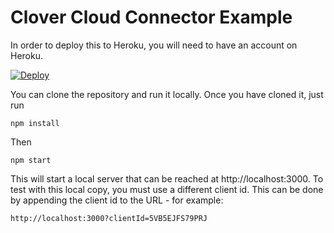 # Clover Cloud Connector Example

<!--
for when the repo goes public
[![Deploy](https://www.herokucdn.com/deploy/button.svg)](https://heroku.com/deploy)
-->

In order to deploy this to Heroku, you will need to have an account on Heroku.

[![Deploy](https://www.herokucdn.com/deploy/button.svg)](https://heroku.com/deploy?template=https://github.com/clover/clover-cloud-connector-example)

You can clone the repository and run it locally.  Once you have cloned it, just run

    npm install
    
Then     
    
    npm start
    
This will start a local server that can be reached at http://localhost:3000.  To test with this local copy, you must use
a different client id.  This can be done by appending the client id to the URL - for example:

    http://localhost:3000?clientId=5VB5EJFS79PRJ
    